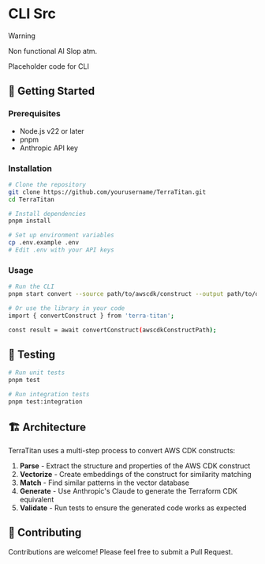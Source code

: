 # CLI Src

> [!WARNING]
> Non functional AI Slop atm.

Placeholder code for CLI

## 🚀 Getting Started

### Prerequisites

- Node.js v22 or later
- pnpm
- Anthropic API key

### Installation

```bash
# Clone the repository
git clone https://github.com/yourusername/TerraTitan.git
cd TerraTitan

# Install dependencies
pnpm install

# Set up environment variables
cp .env.example .env
# Edit .env with your API keys
```

### Usage

```bash
# Run the CLI
pnpm start convert --source path/to/awscdk/construct --output path/to/output

# Or use the library in your code
import { convertConstruct } from 'terra-titan';

const result = await convertConstruct(awscdkConstructPath);
```

## 🧪 Testing

```bash
# Run unit tests
pnpm test

# Run integration tests
pnpm test:integration
```

## 🏗️ Architecture

TerraTitan uses a multi-step process to convert AWS CDK constructs:

1. **Parse** - Extract the structure and properties of the AWS CDK construct
2. **Vectorize** - Create embeddings of the construct for similarity matching
3. **Match** - Find similar patterns in the vector database
4. **Generate** - Use Anthropic's Claude to generate the Terraform CDK equivalent
5. **Validate** - Run tests to ensure the generated code works as expected

## 🤝 Contributing

Contributions are welcome! Please feel free to submit a Pull Request.

